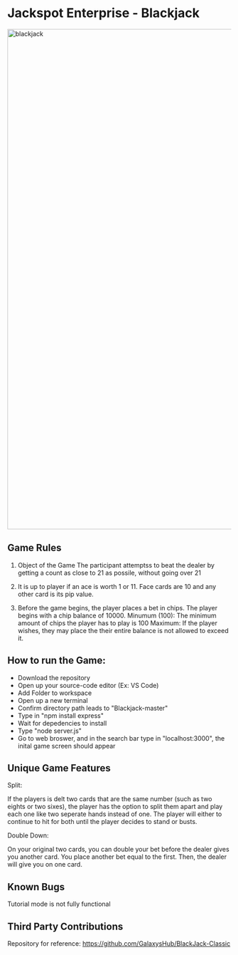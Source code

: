 # Jackspot Enterprise - Blackjack



<img width="1124" alt="blackjack" src="https://user-images.githubusercontent.com/39435918/53032256-1eba9980-3434-11e9-9367-28f3679426f7.PNG">

## Game Rules

1)  Object of the Game The participant attemptss to beat the dealer by getting a count as close to 21 as possile, without going over 21

2)  It is up to player if an ace is worth 1 or 11. Face cards are 10 and any other card is its pip value.

3)  Before the game begins, the player places a bet in chips. The player begins with a chip balance of 10000.
    Minumum (100): The minimum amount of chips the player has to play is 100
    Maximum: If the player wishes, they may place the their entire balance is not allowed to exceed it.
  
## How to run the Game:

- Download the repository 
- Open up your source-code editor (Ex: VS Code)
- Add Folder to workspace
- Open up a new terminal
- Confirm directory path leads to "Blackjack-master"
- Type in "npm install express"
- Wait for depedencies to install
- Type "node server.js"
- Go to web broswer, and in the search bar type in "localhost:3000", the inital game screen should appear

## Unique Game Features

Split:

If the players is delt two cards that are the same number (such as two eights or two sixes), the player has the option to split them apart and play each one like two seperate hands instead of one. The player will either to continue to hit for both until the player decides to stand or busts.

Double Down:

On your original two cards, you can double your bet before the dealer gives you another card. You place another bet equal to the first. Then, the dealer will give you on one card.


## Known Bugs

Tutorial mode is not fully functional


## Third Party Contributions

Repository for reference:
https://github.com/GalaxysHub/BlackJack-Classic



